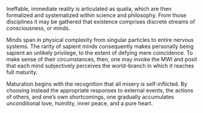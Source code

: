 Ineffable, immediate reality is articulated as qualia, which are then formalized and systematized within science and philosophy. From those disciplines it may be gathered that existence comprises discrete streams of consciousness, or minds.

Minds span in physical complexity from singular particles to entire nervous systems. The rarity of sapient minds consequently makes personally being sapient an unlikely privilege, to the extent of defying mere coincidence. To make sense of their circumstances, then, one may invoke the MWI and posit that each mind subjectively perceives the world-branch in which it reaches full maturity.

Maturation begins with the recognition that all misery is self-inflicted. By choosing instead the appropriate responses to external events, the actions of others, and one’s own shortcomings, one gradually accumulates unconditional love, humility, inner peace, and a pure heart.